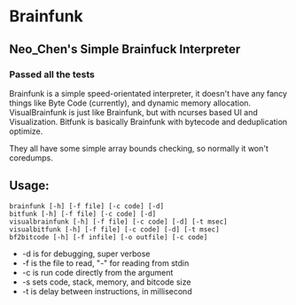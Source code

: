 # Brainfunk
## Neo_Chen's Simple Brainfuck Interpreter
### Passed all the tests
Brainfunk is a simple speed-orientated interpreter, it
doesn't have any fancy things like Byte Code (currently),
and dynamic memory allocation. VisualBrainfunk is just
like Brainfunk, but with ncurses based UI and Visualization.
Bitfunk is basically Brainfunk with bytecode and deduplication optimize.

They all have some simple array bounds checking, so normally it won't coredumps.

## Usage:
	brainfunk [-h] [-f file] [-c code] [-d]
	bitfunk [-h] [-f file] [-c code] [-d]
	visualbrainfunk [-h] [-f file] [-c code] [-d] [-t msec]
	visualbitfunk [-h] [-f file] [-c code] [-d] [-t msec]
	bf2bitcode [-h] [-f infile] [-o outfile] [-c code]

* -d is for debugging, super verbose
* -f is the file to read, "-" for reading from stdin
* -c is run code directly from the argument
* -s sets code, stack, memory, and bitcode size
* -t is delay between instructions, in millisecond
